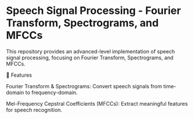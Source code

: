 # Speech Signal Processing - Fourier Transform, Spectrograms, and MFCCs

This repository provides an advanced-level implementation of speech signal processing, focusing on Fourier Transform, Spectrograms, and MFCCs.

📌 Features

Fourier Transform & Spectrograms: Convert speech signals from time-domain to frequency-domain.

Mel-Frequency Cepstral Coefficients (MFCCs): Extract meaningful features for speech recognition.

